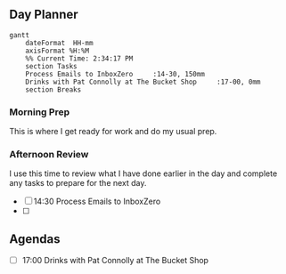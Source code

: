 ## Day Planner
```mermaid
gantt
    dateFormat  HH-mm
    axisFormat %H:%M
    %% Current Time: 2:34:17 PM
    section Tasks
    Process Emails to InboxZero     :14-30, 150mm
    Drinks with Pat Connolly at The Bucket Shop     :17-00, 0mm
    section Breaks

```

### Morning Prep

This is where I get ready for work and do my usual prep.

### Afternoon Review

I use this time to review what I have done earlier in the day and complete any tasks to prepare for the next day.
- [ ] 14:30 Process Emails to InboxZero
- [ ] 


## Agendas

- [ ] 17:00 Drinks with Pat Connolly at The Bucket Shop